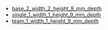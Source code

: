 * [base_2_width_2_height_9_mm_depth](base_2_width_2_height_9_mm_depth)
* [single_1_width_1_height_9_mm_depth](single_1_width_1_height_9_mm_depth)
* [team_1_width_1_height_9_mm_depth](team_1_width_1_height_9_mm_depth)
